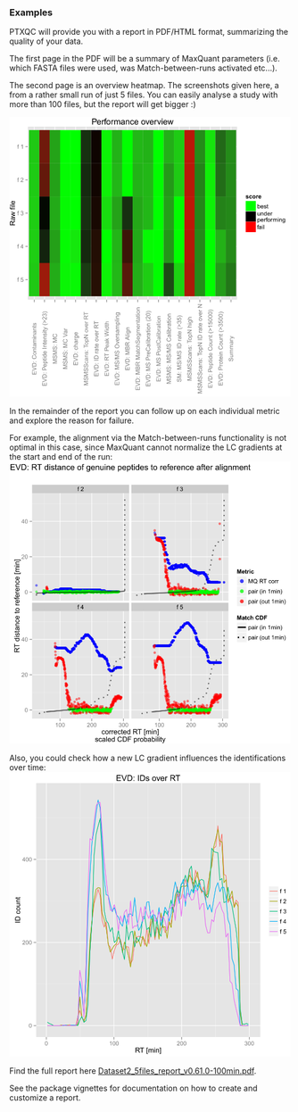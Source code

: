 
### Examples

PTXQC will provide you with a report in PDF/HTML format, summarizing the quality of your data.

The first page in the PDF will be a summary of MaxQuant parameters (i.e. which FASTA files were used, was Match-between-runs activated etc...).

The second page is an overview heatmap.
The screenshots given here, a from a rather small run of just 5 files. You can easily analyse a study with more than 100 files, but the report will get bigger :)

![Overview Heatmap](./example_heatmap.png?raw=true "Overview heatmap showing quality criteria for each LC-MS file")
 
In the remainder of the report you can follow up on each individual metric and explore the reason for failure.

For example, the alignment via the Match-between-runs functionality is not optimal in this case, since MaxQuant cannot normalize the LC gradients at the start and end of the run:
![Alignment Performance](./example_MBRalignment.png?raw=true "Alignment of 5 raw files (the first file serves as reference here)")

Also, you could check how a new LC gradient influences the identifications over time:
![Identifications over Retention Time](./example_IDoverRT.png?raw=true "Identifications over Retention Time")

Find the full report here [Dataset2_5files_report_v0.61.0-100min.pdf].

See the package vignettes for documentation on how to create and customize a report.

  [Dataset2_5files_report_v0.61.0-100min.pdf]: Dataset2_5files_report_v0.61.0-100min.pdf



